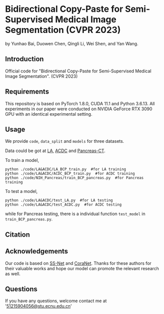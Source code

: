 # Bidirectional Copy-Paste for Semi-Supervised Medical Image Segmentation (CVPR 2023)
by Yunhao Bai, Duowen Chen, Qingli Li, Wei Shen, and Yan Wang.
## Introduction
Official code for "Bidirectional Copy-Paste for Semi-Supervised Medical Image Segmentation". (CVPR 2023)
## Requirements
This repository is based on PyTorch 1.8.0, CUDA 11.1 and Python 3.6.13. All experiments in our paper were conducted on NVIDIA GeForce RTX 3090 GPU with an identical experimental setting.
## Usage
We provide `code`, `data_split` and `models` for three datasets.

Data could be got at [LA](https://github.com/yulequan/UA-MT/tree/master/data), [ACDC](https://github.com/HiLab-git/SSL4MIS/tree/master/data/ACDC) and [Pancreas-CT](https://wiki.cancerimagingarchive.net/display/Public/Pancreas-CT). 

To train a model,
```
python ./code/LA&ACDC/LA_BCP_train.py  #for LA training
python ./code/LA&ACDC/ACDC_BCP_train.py  #for ACDC training
python ./code/NIH_Pancreas/train_BCP_pancreas.py  #for Pancreas training
``` 

To test a model,
```
python ./code/LA&ACDC/test_LA.py  #for LA testing
python ./code/LA&ACDC/test_ACDC.py  #for ACDC testing
```
while for Pancreas testing, there is a individual function `test_model` in `train_BCP_pancreas.py`.

## Citation

## Acknowledgements
Our code is based on [SS-Net](https://github.com/ycwu1997/SS-Net) and [CoraNet](https://github.com/koncle/CoraNet). Thanks for these authors for their valuable works and hope our model can promote the relevant research as well.

## Questions
If you have any questions, welcome contact me at '[51215904056@stu.ecnu.edu.cn](51215904056@stu.ecnu.edu.cn)'



